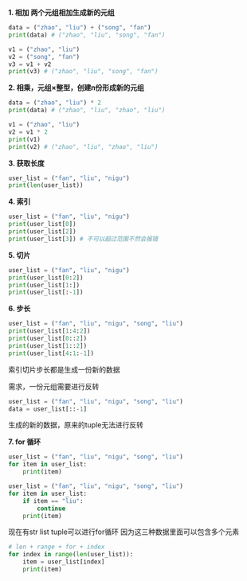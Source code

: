 **1. 相加 两个元组相加生成新的元组**
```python
data = ("zhao", "liu") + ("song", "fan")
print(data) # ("zhao", "liu", "song", "fan")

v1 = ("zhao", "liu")
v2 = ("song", "fan")
v3 = v1 + v2
print(v3) # ("zhao", "liu", "song", "fan")
```

**2. 相乘，元组×整型，创建n份形成新的元组**
```python
data = ("zhao", "liu") * 2
print(data) # ("zhao", "liu", "zhao", "liu")

v1 = ("zhao", "liu")
v2 = v1 * 2
print(v1)
print(v2) # ("zhao", "liu", "zhao", "liu")
```

**3. 获取长度**
```python
user_list = ("fan", "liu", "nigu")
print(len(user_list))
```

**4. 索引**
```python
user_list = ("fan", "liu", "nigu")
print(user_list[0])
print(user_list[2])
print(user_list[3]) # 不可以超过范围不然会报错
```

**5. 切片**
```python
user_list = ("fan", "liu", "nigu")
print(user_list[0:2])
print(user_list[1:])
print(user_list[:-1])
```

**6. 步长**
```python
user_list = ("fan", "liu", "nigu", "song", "liu")
print(user_list[1:4:2])
print(user_list[0::2])
print(user_list[1::2])
print(user_list[4:1:-1])
```
索引切片步长都是生成一份新的数据

需求，一份元组需要进行反转
```python
user_list = ("fan", "liu", "nigu", "song", "liu")
data = user_list[::-1]
```
生成的新的数据，原来的tuple无法进行反转

**7. for 循环**
```python
user_list = ("fan", "liu", "nigu", "song", "liu")
for item in user_list:
	print(item)
```
```python
user_list = ("fan", "liu", "nigu", "song", "liu")
for item in user_list:
	if item == "liu":
		continue
	print(item)
```
现在有str list tuple可以进行for循环
因为这三种数据里面可以包含多个元素

```python
# len + range + for + index
for index in range(len(user_list)):
	item = user_list[index]
	print(item)
```

